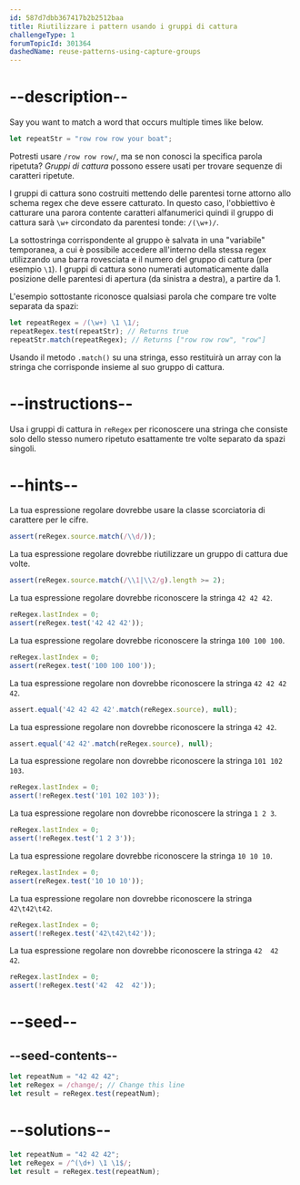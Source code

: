 ```yaml
---
id: 587d7dbb367417b2b2512baa
title: Riutilizzare i pattern usando i gruppi di cattura
challengeType: 1
forumTopicId: 301364
dashedName: reuse-patterns-using-capture-groups
---
```


# --description--

Say you want to match a word that occurs multiple times like below.

```js
let repeatStr = "row row row your boat";
```

Potresti usare `/row row row/`, ma se non conosci la specifica parola ripetuta? <dfn>Gruppi di cattura</dfn> possono essere usati per trovare sequenze di caratteri ripetute.

I gruppi di cattura sono costruiti mettendo delle parentesi torne attorno allo schema regex che deve essere catturato. In questo caso, l'obbiettivo è catturare una parora contente caratteri alfanumerici quindi il gruppo di cattura sarà `\w+` circondato da parentesi tonde: `/(\w+)/`.

La sottostringa corrispondente al gruppo è salvata in una "variabile" temporanea, a cui è possibile accedere all'interno della stessa regex utilizzando una barra rovesciata e il numero del gruppo di cattura (per esempio `\1`). I gruppi di cattura sono numerati automaticamente dalla posizione delle parentesi di apertura (da sinistra a destra), a partire da 1.

L'esempio sottostante riconosce qualsiasi parola che compare tre volte separata da spazi:

```js
let repeatRegex = /(\w+) \1 \1/;
repeatRegex.test(repeatStr); // Returns true
repeatStr.match(repeatRegex); // Returns ["row row row", "row"]
```

Usando il metodo `.match()` su una stringa, esso restituirà un array con la stringa che corrisponde insieme al suo gruppo di cattura.


# --instructions--

Usa i gruppi di cattura in `reRegex` per riconoscere una stringa che consiste solo dello stesso numero ripetuto esattamente tre volte separato da spazi singoli.

# --hints--

La tua espressione regolare dovrebbe usare la classe scorciatoria di carattere per le cifre.

```js
assert(reRegex.source.match(/\\d/));
```

La tua espressione regolare dovrebbe riutilizzare un gruppo di cattura due volte.

```js
assert(reRegex.source.match(/\\1|\\2/g).length >= 2);
```

La tua espressione regolare dovrebbe riconoscere la stringa `42 42 42`.

```js
reRegex.lastIndex = 0;
assert(reRegex.test('42 42 42'));
```

La tua espressione regolare dovrebbe riconoscere la stringa `100 100 100`.

```js
reRegex.lastIndex = 0;
assert(reRegex.test('100 100 100'));
```

La tua espressione regolare non dovrebbe riconoscere la stringa `42 42 42 42`.

```js
assert.equal('42 42 42 42'.match(reRegex.source), null);
```

La tua espressione regolare non dovrebbe riconoscere la stringa `42 42`.

```js
assert.equal('42 42'.match(reRegex.source), null);
```

La tua espressione regolare non dovrebbe riconoscere la stringa `101 102 103`.

```js
reRegex.lastIndex = 0;
assert(!reRegex.test('101 102 103'));
```

La tua espressione regolare non dovrebbe riconoscere la stringa `1 2 3`.

```js
reRegex.lastIndex = 0;
assert(!reRegex.test('1 2 3'));
```

La tua espressione regolare dovrebbe riconoscere la stringa `10 10 10`.

```js
reRegex.lastIndex = 0;
assert(reRegex.test('10 10 10'));
```

La tua espressione regolare non dovrebbe riconoscere la stringa `42\t42\t42`.

```js
reRegex.lastIndex = 0;
assert(!reRegex.test('42\t42\t42'));
```

La tua espressione regolare non dovrebbe riconoscere la stringa `42  42  42`.

```js
reRegex.lastIndex = 0;
assert(!reRegex.test('42  42  42'));
```

# --seed--

## --seed-contents--

```js
let repeatNum = "42 42 42";
let reRegex = /change/; // Change this line
let result = reRegex.test(repeatNum);
```

# --solutions--

```js
let repeatNum = "42 42 42";
let reRegex = /^(\d+) \1 \1$/;
let result = reRegex.test(repeatNum);
```
